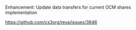 Enhancement: Update data transfers for current OCM shares implementation

https://github.com/cs3org/reva/issues/3846